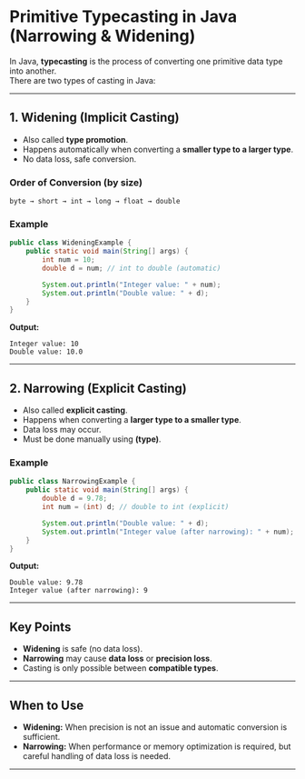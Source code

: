 # Primitive Typecasting in Java (Narrowing & Widening)

In Java, **typecasting** is the process of converting one primitive data
type into another.\
There are two types of casting in Java:

------------------------------------------------------------------------

## 1. Widening (Implicit Casting)

-   Also called **type promotion**.
-   Happens automatically when converting a **smaller type to a larger
    type**.
-   No data loss, safe conversion.

### Order of Conversion (by size)

    byte → short → int → long → float → double

### Example

``` java
public class WideningExample {
    public static void main(String[] args) {
        int num = 10;
        double d = num; // int to double (automatic)

        System.out.println("Integer value: " + num);
        System.out.println("Double value: " + d);
    }
}
```

**Output:**

    Integer value: 10
    Double value: 10.0

------------------------------------------------------------------------

## 2. Narrowing (Explicit Casting)

-   Also called **explicit casting**.
-   Happens when converting a **larger type to a smaller type**.
-   Data loss may occur.
-   Must be done manually using **(type)**.

### Example

``` java
public class NarrowingExample {
    public static void main(String[] args) {
        double d = 9.78;
        int num = (int) d; // double to int (explicit)

        System.out.println("Double value: " + d);
        System.out.println("Integer value (after narrowing): " + num);
    }
}
```

**Output:**

    Double value: 9.78
    Integer value (after narrowing): 9

------------------------------------------------------------------------

## Key Points

-   **Widening** is safe (no data loss).
-   **Narrowing** may cause **data loss** or **precision loss**.
-   Casting is only possible between **compatible types**.

------------------------------------------------------------------------

## When to Use

-   **Widening:** When precision is not an issue and automatic
    conversion is sufficient.
-   **Narrowing:** When performance or memory optimization is required,
    but careful handling of data loss is needed.

------------------------------------------------------------------------

